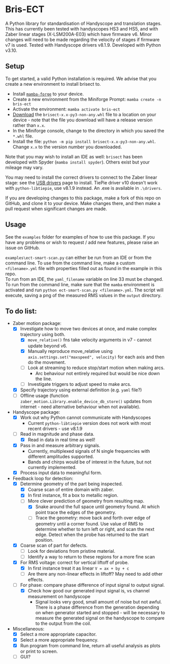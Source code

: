# Bris-ECT

A Python library for standardisation of Handyscope and translation stages. This has currently been tested with handyscopes HS3 and HS5, and with Zaber linear stages (X-LSM200A-E03) which have firmware v6. Minor changes will need to be made regarding the velocity of stages if firmware v7 is used.
Tested with Handyscope drivers v8.1.9. Developed with Python v3.10.

## Setup

To get started, a valid Python installation is required. We advise that you create a new environment to install brisect to.

- Install [`mamba-forge`](https://github.com/conda-forge/miniforge#mambaforge) to your device.
- Create a new environment from the Miniforge Prompt: `mamba create -n bris-ect`
- Activate the environment: `mamba activate bris-ect`
- [Download](https://github.com/mgchandler/brisect/releases/download/v0.1a1/brisect-0.1a1-py3-none-any.whl) the `brisect-x.x-py3-non-any.whl` file to a location on your device - note that the file you download will have a release version rather than `x.x`.
- In the Miniforge console, change to the directory in which you saved the `*.whl` file.
- Install the file: `python -m pip install brisect-x.x-py3-non-any.whl`. Change `x.x` to the version number you downloaded.

Note that you may wish to install an IDE as well: `brisect` has been developed with Spyder (`mamba install spyder`). Others exist but your mileage may vary.

You may need to install the correct drivers to connect to the Zaber linear stage: see the [USB drivers](https://www.zaber.com/software) page to install. TiePie driver v10 doesn't work with `python-libtiepie`, use v8.1.9 instead. An .exe is available in `.\drivers`.

If you are developing changes to this package, make a fork of this repo on GitHub, and clone it to your device. Make changes there, and then make a pull request when significant changes are made.

## Usage

See the `examples` folder for examples of how to use this package. If you have any problems or wish to request / add new features, please raise an issue on GitHub.

`examples\ect-smart-scan.py` can either be run from an IDE or from the command line. To use from the command line, make a custom `<filename>.yml` file with properties filled out as found in the example in this repo.  
To run from an IDE, the `yaml_filename` variable on line 33 must be changed. To run from the command line, make sure that the `mamba` environment is activated and run `python ect-smart-scan.py <filename>.yml`. The script will execute, saving a png of the measured RMS values in the `output` directory.

## To do list:

- Zaber motion package:
	- [x] Investigate how to move two devices at once, and make complex trajectory using both.
		- [x] `move_relative()` fns take velocity arguments in v7 - cannot update beyond v6.
		- [x] Manually reproduce move_relative using `axis.settings.set("maxspeed", velocity)` for each axis and then do the movement.
		- [ ] Look at streaming to reduce stop/start motion when making arcs.
			- Arc behaviour not entirely required but would be nice down the line.
		- [ ] Investigate triggers to adjust speed to make arcs.
	- [x] Specify trajectory using external definition (e.g. `yaml` file?)
	- [ ] Offline usage (function `zaber_motion.Library.enable_device_db_store()` updates from internet - need alternative behaviour when not available).
- Handyscope package:
	- [x] Work out why Python cannot communicate with Handyscopes
		- Current `python-libtiepie` version does not work with most recent drivers - use v8.1.9
	- [ ] Read in magnitude and phase data.
		- [x] Read in data in real time as well!
	- [x] Pass in and measure arbitrary signals.
		- Currently, multiplexed signals of N single frequencies with different amplitudes supported.
		- Bands and chirps would be of interest in the future, but not currently implemented.
	- [x] Process input data to meaningful form.
- Feedback loop for detection:
	- [x] Determine geometry of the part being inspected.
		- [x] Coarse scan of entire domain with zaber.
		- [x] In first instance, fit a box to metallic region.
		- [ ] More clever prediction of geometry from resulting map.
		  - [x] Snake around the full space until geometry found. At which point trace the edges of the geometry.
		  - [ ] Trace the geometry: move back and forth over edge of geometry until a corner found. Use value of RMS to determine whether to turn left or right, and scan the next edge. Detect when the probe has returned to the start position.
	- [x] Coarse scan of part for defects.
		- [ ] Look for deviations from pristine material.
		- [ ] Identify a way to return to these regions for a more fine scan
	- [x] For RMS voltage: correct for vertical liftoff of probe.
		- [x] In first instance treat it as linear `V = ax + by + c`
		- [ ] Are there any non-linear effects in liftoff? May need to add other effects.
	- [ ] For phase: compare phase difference of input signal to output signal.
		- [x] Check how good our generated input signal is, vs channel measurement on handyscope
			- Signal looks very good, small amount of noise but not awful.  
			  There is a phase difference from the generation depending on when generator started and stopped - will be necessary to measure the generated signal on the handyscope to compare to the output from the coil.
- Miscellaneous:
	- [x] Select a more appropriate capacitor.
	- [x] Select a more appropriate frequency.
	- [x] Run program from command line, return all useful analysis as plots or print to screen.
	- [ ] GUI?